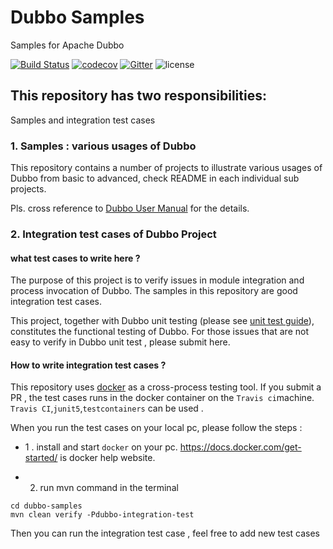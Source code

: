 # Dubbo Samples

Samples for Apache Dubbo

[![Build Status](https://travis-ci.org/apache/dubbo-samples.svg?branch=master)](https://travis-ci.org/apache/dubbo-samples) 
[![codecov](https://codecov.io/gh/apache/dubbo-samples/branch/master/graph/badge.svg)](https://codecov.io/gh/apache/dubbo-samples)
[![Gitter](https://badges.gitter.im/alibaba/dubbo.svg)](https://gitter.im/alibaba/dubbo?utm_source=badge&utm_medium=badge&utm_campaign=pr-badge)
![license](https://img.shields.io/github/license/apache/dubbo-samples.svg)

## This repository has  two responsibilities:
 Samples and integration test cases

### 1. Samples :  various usages of Dubbo

This repository contains a number of projects to illustrate various usages of Dubbo from basic to advanced, check README in each individual sub projects. 

Pls. cross reference to [Dubbo User Manual](http://dubbo.apache.org/en-us/docs/user/quick-start.html) for the details.

### 2. Integration test cases of Dubbo Project

#### what test cases  to write here ?

The purpose of this project is to verify issues in module integration and process invocation of Dubbo. The samples in this repository are good integration test cases.  

This project, together with Dubbo unit testing (please see [unit test guide](http://dubbo.apache.org/en-us/docs/developers/contributor-guide/test-coverage-guide_dev.html)), constitutes the functional testing of Dubbo. For those issues that are not easy to verify in Dubbo unit test , please submit here.

#### How to write integration test cases ?

This repository uses [docker](https://www.docker.com/) as a cross-process testing tool.  If you submit a PR  , the test cases runs in the docker container on the `Travis ci`machine. 
`Travis CI`,`junit5`,`testcontainers` can be used . 

When you run the test cases on your local pc,  please follow the steps :

* 1 . install and start `docker` on your pc.  https://docs.docker.com/get-started/ is docker help website. 

* 2. run mvn command in the terminal

```shell 
cd dubbo-samples
mvn clean verify -Pdubbo-integration-test

```
  Then you can run the integration test case , feel free to add new test cases 

